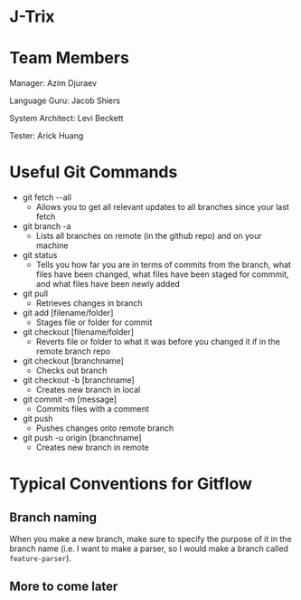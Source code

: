 # J-Trix

# Team Members
Manager: Azim Djuraev

Language Guru: Jacob Shiers

System Architect: Levi Beckett

Tester: Arick Huang

# Useful Git Commands
* git fetch --all
    * Allows you to get all relevant updates to all branches since your last fetch
* git branch -a
    * Lists all branches on remote (in the github repo) and on your machine
* git status
    * Tells you how far you are in terms of commits from the branch, what files have been changed, what files have been staged for commmit, and what files have been newly added
* git pull
    * Retrieves changes in branch
* git add [filename/folder]
    * Stages file or folder for commit
* git checkout [filename/folder]
    * Reverts file or folder to what it was before you changed it if in the remote branch repo
* git checkout [branchname]
    * Checks out branch
* git checkout -b [branchname]
    * Creates new branch in local
* git commit -m [message]
    * Commits files with a comment
* git push
    * Pushes changes onto remote branch
* git push -u origin [branchname]
    * Creates new branch in remote

# Typical Conventions for Gitflow
## Branch naming
When you make a new branch, make sure to specify the purpose of it in the branch name (i.e. I want to make a parser, so I would make a branch called `feature-parser`).

## More to come later